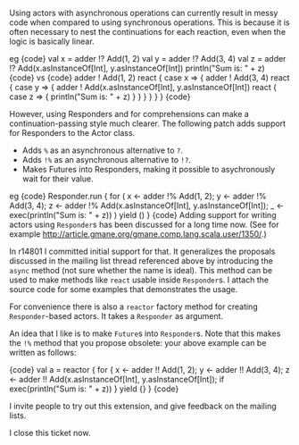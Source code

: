 Using actors with asynchronous operations can currently result in messy code when compared to using synchronous operations. This is because it is often necessary to nest the continuations for each reaction, even when the logic is basically linear.

eg
{code}
val x = adder !? Add(1, 2)
val y = adder !? Add(3, 4)
val z = adder !? Add(x.asInstanceOf[Int], y.asInstanceOf[Int])
println("Sum is: " + z)
{code}
vs
{code}
adder ! Add(1, 2)
react {
  case x => {
    adder ! Add(3, 4)
    react {
      case y => {
	adder ! Add(x.asInstanceOf[Int], y.asInstanceOf[Int])
	react {
	  case z => {
	    println("Sum is: " + z)
	  }
	}
      }
    }
  }
}
{code}

However, using Responders and for comprehensions can make a continuation-passing style much clearer. The following patch adds support for Responders to the Actor class.

 * Adds `%` as an asynchronous alternative to `?`.
 * Adds `!%` as an asynchronous alternative to `!?`.
 * Makes Futures into Responders, making it possible to asychronously wait for their value.

eg
{code}
Responder.run {
  for (
    x <- adder !% Add(1, 2);
    y <- adder !% Add(3, 4);
    z <- adder !% Add(x.asInstanceOf[Int], y.asInstanceOf[Int]);
    _ <- exec(println("Sum is: " + z))
  ) yield ()
}
{code}
Adding support for writing actors using `Responder`s has been discussed for a long time now. (See for example http://article.gmane.org/gmane.comp.lang.scala.user/1350/.)

In r14801 I committed initial support for that. It generalizes the proposals discussed in the mailing list thread referenced above by introducing the `async` method (not sure whether the name is ideal). This method can be used to make methods like `react` usable inside `Responder`s. I attach the source code for some examples that demonstrates the usage.

For convenience there is also a `reactor` factory method for creating `Responder`-based actors. It takes a `Responder` as argument.

An idea that I like is to make `Future`s into `Responder`s. Note that this makes the `!%` method that you propose obsolete: your above example can be written as follows:

{code}
val a = reactor {
  for {
    x <- adder !! Add(1, 2);
    y <- adder !! Add(3, 4);
    z <- adder !! Add(x.asInstanceOf[Int], y.asInstanceOf[Int]);
    if   exec(println("Sum is: " + z))
  } yield {}
}
{code}

I invite people to try out this extension, and give feedback on the mailing lists.

I close this ticket now.
